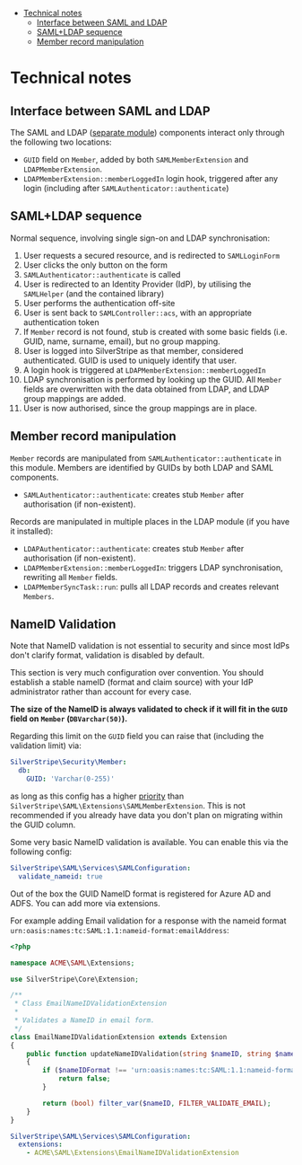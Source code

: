 <!-- START doctoc generated TOC please keep comment here to allow auto update -->
<!-- DON'T EDIT THIS SECTION, INSTEAD RE-RUN doctoc TO UPDATE -->


- [Technical notes](#technical-notes)
  - [Interface between SAML and LDAP](#interface-between-saml-and-ldap)
  - [SAML+LDAP sequence](#samlldap-sequence)
  - [Member record manipulation](#member-record-manipulation)

<!-- END doctoc generated TOC please keep comment here to allow auto update -->

# Technical notes

## Interface between SAML and LDAP

The SAML and LDAP ([separate module](https://github.com/silverstripe/silverstripe-ldap)) components interact only through the following two locations:

* `GUID` field on `Member`, added by both `SAMLMemberExtension` and `LDAPMemberExtension`.
* `LDAPMemberExtension::memberLoggedIn` login hook, triggered after any login (including after
`SAMLAuthenticator::authenticate`)

## SAML+LDAP sequence

Normal sequence, involving single sign-on and LDAP synchronisation:

1. User requests a secured resource, and is redirected to `SAMLLoginForm`
1. User clicks the only button on the form
1. `SAMLAuthenticator::authenticate` is called
1. User is redirected to an Identity Provider (IdP), by utilising the `SAMLHelper` (and the contained library)
1. User performs the authentication off-site
1. User is sent back to `SAMLController::acs`, with an appropriate authentication token
1. If `Member` record is not found, stub is created with some basic fields (i.e. GUID, name, surname, email), but no group
mapping.
1. User is logged into SilverStripe as that member, considered authenticated. GUID is used to uniquely identify that
user.
1. A login hook is triggered at `LDAPMemberExtension::memberLoggedIn`
1. LDAP synchronisation is performed by looking up the GUID. All `Member` fields are overwritten with the data obtained
from LDAP, and LDAP group mappings are added.
1. User is now authorised, since the group mappings are in place.

## Member record manipulation

`Member` records are manipulated from `SAMLAuthenticator::authenticate` in this module. Members are identified by GUIDs by both LDAP
and SAML components.

* `SAMLAuthenticator::authenticate`: creates stub `Member` after authorisation (if non-existent).

Records are manipulated in multiple places in the LDAP module (if you have it installed):

* `LDAPAuthenticator::authenticate`: creates stub `Member` after authorisation (if non-existent).
* `LDAPMemberExtension::memberLoggedIn`: triggers LDAP synchronisation, rewriting all `Member` fields.
* `LDAPMemberSyncTask::run`: pulls all LDAP records and creates relevant `Members`.

## NameID Validation

Note that NameID validation is not essential to security and since most IdPs don't clarify format, validation is disabled by default.

This section is very much configuration over convention. You should establish a stable nameID (format and claim source) with
your IdP administrator rather than account for every case.

**The size of the NameID is always validated to check if it will fit in the `GUID` field on `Member` (`DBVarchar(50)`).**

Regarding this limit on the `GUID` field you can raise that (including the validation limit) via:
```yml
SilverStripe\Security\Member:
  db:
    GUID: 'Varchar(0-255)'
```
as long as this config has a higher [priority](https://docs.silverstripe.org/en/4/developer_guides/configuration/configuration/#before-after-priorities) than `SilverStripe\SAML\Extensions\SAMLMemberExtension`.
This is not recommended if you already have data you don't plan on migrating within the GUID column.

Some very basic NameID validation is available. You can enable this via the following config:
```yml
SilverStripe\SAML\Services\SAMLConfiguration:
  validate_nameid: true
```

Out of the box the GUID NameID format is registered for Azure AD and ADFS. You can add more via extensions.

For example adding Email validation for a response with the nameid format `urn:oasis:names:tc:SAML:1.1:nameid-format:emailAddress`:
```php
<?php

namespace ACME\SAML\Extensions;

use SilverStripe\Core\Extension;

/**
 * Class EmailNameIDValidationExtension
 * 
 * Validates a NameID in email form.
 */
class EmailNameIDValidationExtension extends Extension
{
    public function updateNameIDValidation(string $nameID, string $nameIDFormat): bool
    {
        if ($nameIDFormat !== 'urn:oasis:names:tc:SAML:1.1:nameid-format:emailAddress') {
            return false;
        }

        return (bool) filter_var($nameID, FILTER_VALIDATE_EMAIL);
    }
}
```
```yml
SilverStripe\SAML\Services\SAMLConfiguration:
  extensions:
    - ACME\SAML\Extensions\EmailNameIDValidationExtension
```